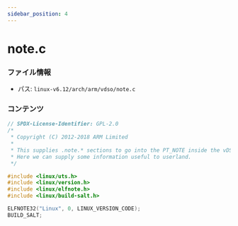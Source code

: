 ```yaml
---
sidebar_position: 4
---
```

# note.c

### ファイル情報

- パス: `linux-v6.12/arch/arm/vdso/note.c`

### コンテンツ

```c
// SPDX-License-Identifier: GPL-2.0
/*
 * Copyright (C) 2012-2018 ARM Limited
 *
 * This supplies .note.* sections to go into the PT_NOTE inside the vDSO text.
 * Here we can supply some information useful to userland.
 */

#include <linux/uts.h>
#include <linux/version.h>
#include <linux/elfnote.h>
#include <linux/build-salt.h>

ELFNOTE32("Linux", 0, LINUX_VERSION_CODE);
BUILD_SALT;

```
